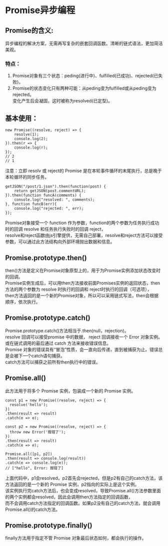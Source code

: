 # Promise异步编程

## Promise的含义:

异步编程的解决方案，无需再写复杂的嵌套回调函数。清晰的链式语法，更加简洁美观。

### 特点：

1. Promise对象有三个状态：peding(进行中)、fulfilled(已成功)、rejected(已失败)。
2. Promise的状态变化只有两种可能：从peding变为fulfilled或从peding变为rejected。  
变化产生后会凝固，这时被称为resolved(已定型)。

## 基本使用：	

	new Promise((resolve, reject) => {  
		resolve(1);  
		console.log(2);  
	}).then(r => {  
		console.log(r);  
	});  
	// 2  
	// 1  

注意：立即 resolv 或 reject的 Promise 是在本轮事件循环的末尾执行，总是晚于本轮循环的同步任务。

	getJSON("/post/1.json").then(function(post) {
		return getJSON(post.commentURL);
	}).then(function funcA(comments) {
		console.log("resolved: ", comments);
	}, function funcB(err){
		console.log("rejected: ", err);
	});

Promise对象接受一个 function 作为参数，function的两个参数为任务执行成功时的回调 resolve 和任务执行失败时的回调 reject，  
resolve和reject函数由js引擎提供，无需自己部署，resolve和reject方法可以接受参数，可以通过此方法结构向外部环境抛出数据和信息。

## Promise.prototype.then()

then()方法是定义在Promise对象原型上的，用于为Promise实例添加状态改变时的回调。  
Promise实例生成后，可以用then方法接收前面Promises实例的返回状态，then 方法的两个参数为 resolve 时执行的回调和 reject时执行的回调（可选项），  
then方法返回的是一个新的Promise对象，所以可以采用链式写法，then会根据顺序，依次执行。

## Promise.prototype.catch()

Promise.prototype.catch()方法相当于.then(null，rejection)。  
resolve 回调可以接受promise 中的数据， reject 回调接收一个 Error 对象实例。或在链式调用的最后通过 catch 方法来接收错误信息。  
Promise 对象的错误具有“冒泡”性质，会一直向后传递，直到被捕获为止。错误总是会被下一个catch语句捕获。  
catch方法可以捕获之前所有then执行中的错误。  

## Promise.all()

此方法用于将多个 Promise 实例，包装成一个新的 Promise 实例。  

	const p1 = new Promise((resolve, reject) => {
	  resolve('hello');
	})
	.then(result => result)
	.catch(e => e);

	const p2 = new Promise((resolve, reject) => {
	  throw new Error('报错了');
	})
	.then(result => result)
	.catch(e => e);

	Promise.all([p1, p2])
	.then(result => console.log(result))
	.catch(e => console.log(e));
	// ["hello", Error: 报错了]


上面代码中，p1会resolved，p2首先会rejected，但是p2有自己的catch方法，该方法返回的是一个新的 Promise 实例，p2指向的实际上是这个实例。  
该实例执行完catch方法后，也会变成resolved，导致Promise.all()方法参数里面的两个实例都会resolved，因此会调用then方法指定的回调函数，  
而不会调用catch方法指定的回调函数。如果p2没有自己的catch方法，就会调用Promise.all()的catch方法。  

## Promise.prototype.finally()

finally方法用于指定不管 Promise 对象最后状态如何，都会执行的操作。


